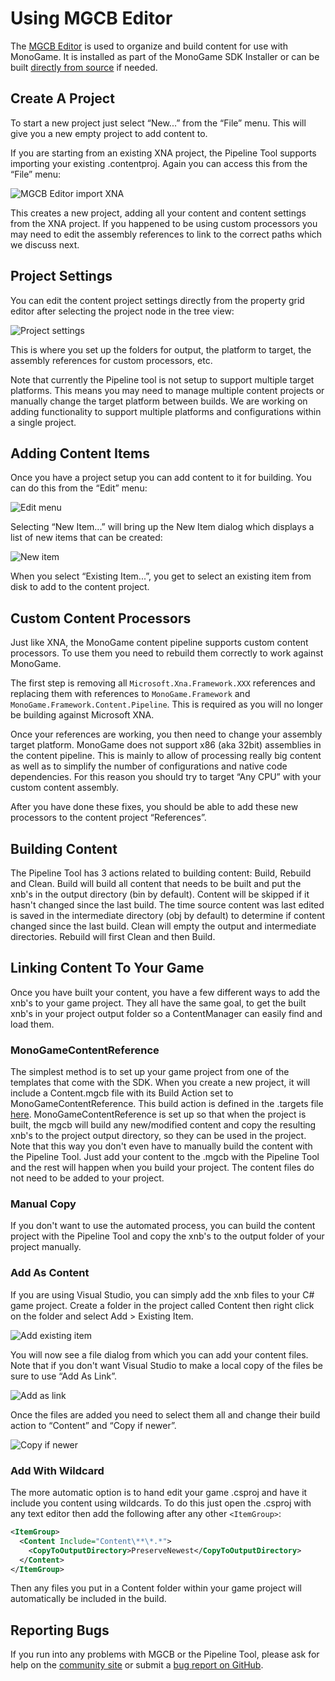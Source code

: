 # Using MGCB Editor

The [MGCB Editor](~/articles/tools/pipeline.md) is used to organize and build content for use with MonoGame. It is installed as part of the MonoGame SDK Installer or can be built [directly from source](https://github.com/mono/MonoGame/tree/develop/Tools/Pipeline) if needed.

## Create A Project

To start a new project just select “New...” from the “File” menu.  This will give you a new empty project to add content to.

If you are starting from an existing XNA project, the Pipeline Tool supports importing your existing .contentproj.  Again you can access this from the “File” menu:

![MGCB Editor import XNA](~/images/pipeline_import.png)

This creates a new project, adding all your content and content settings from the XNA project.  If you happened to be using custom processors you may need to edit the assembly references to link to the correct paths which we discuss next.

## Project Settings

You can edit the content project settings directly from the property grid editor after selecting the project node in the tree view:

![Project settings](~/images/pipeline_project.png)

This is where you set up the folders for output, the platform to target, the assembly references for custom processors, etc.

Note that currently the Pipeline tool is not setup to support multiple target platforms.  This means you may need to manage multiple content projects or manually change the target platform between builds.  We are working on adding functionality to support multiple platforms and configurations within a single project.

## Adding Content Items

Once you have a project setup you can add content to it for building.  You can do this from the “Edit” menu:

![Edit menu](~/images/pipeline_items.png)

Selecting “New Item...” will bring up the New Item dialog which displays a list of new items that can be created:

![New item](~/images/pipeline_newitem.png)

When you select “Existing Item...”, you get to select an existing item from disk to add to the content project.

## Custom Content Processors

Just like XNA, the MonoGame content pipeline supports custom content processors.  To use them you need to rebuild them correctly to work against MonoGame.

The first step is removing all `Microsoft.Xna.Framework.XXX` references and replacing them with references to `MonoGame.Framework` and `MonoGame.Framework.Content.Pipeline`.  This is required as you will no longer be building against Microsoft XNA.

Once your references are working, you then need to change your assembly target platform.  MonoGame does not support x86 (aka 32bit) assemblies in the content pipeline.  This is mainly to allow of processing really big content as well as to simplify the number of configurations and native code dependencies.  For this reason you should try to target “Any CPU” with your custom content assembly.

After you have done these fixes, you should be able to add these new processors to the content project “References”.

## Building Content

The Pipeline Tool has 3 actions related to building content: Build, Rebuild and Clean. Build will build all content that needs to be built and put the xnb's in the output directory (bin by default). Content will be skipped if it hasn't changed since the last build. The time source content was last edited is saved in the intermediate directory (obj by default) to determine if content changed since the last build. Clean will empty the output and intermediate directories. Rebuild will first Clean and then Build.

## Linking Content To Your Game

Once you have built your content, you have a few different ways to add the xnb's to your game project. They all have the same goal, to get the built xnb's in your project output folder so a ContentManager can easily find and load them.

### MonoGameContentReference

The simplest method is to set up your game project from one of the templates that come with the SDK. When you create a new project, it will include a Content.mgcb file with its Build Action set to MonoGameContentReference. This build action is defined in the .targets file [here](https://github.com/MonoGame/MonoGame/blob/develop/MonoGame.Framework.Content.Pipeline/MonoGame.Content.Builder.targets). MonoGameContentReference is set up so that when the project is built, the mgcb will build any new/modified content and copy the resulting xnb's to the project output directory, so they can be used in the project. Note that this way you don't even have to manually build the content with the Pipeline Tool. Just add your content to the .mgcb with the Pipeline Tool and the rest will happen when you build your project. The content files do not need to be added to your project.

### Manual Copy

If you don't want to use the automated process, you can build the content project with the Pipeline Tool and copy the xnb's to the output folder of your project manually.

### Add As Content

If you are using Visual Studio, you can simply add the xnb files to your C# game project.  Create a folder in the project called Content then right click on the folder and select Add > Existing Item.

![Add existing item](~/images/existing_item.png)

You will now see a file dialog from which you can add your content files.  Note that if you don't want Visual Studio to make a local copy of the files be sure to use “Add As Link”.

![Add as link](~/images/add_as_link.png)

Once the files are added you need to select them all and change their build action to “Content” and “Copy if newer”.

![Copy if newer](~/images/copy_if_newer.png)

### Add With Wildcard

The more automatic option is to hand edit your game .csproj and have it include you content using wildcards. To do this just open the .csproj with any text editor then add the following after any other `<ItemGroup>`:

```xml
<ItemGroup>
  <Content Include="Content\**\*.*">
    <CopyToOutputDirectory>PreserveNewest</CopyToOutputDirectory>
  </Content>
</ItemGroup>
```

Then any files you put in a Content folder within your game project will automatically be included in the build.

## Reporting Bugs

If you run into any problems with MGCB or the Pipeline Tool, please ask for help on the [community site](http://community.monogame.net/) or submit a [bug report on GitHub](https://github.com/MonoGame/MonoGame/issues).

